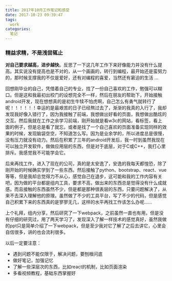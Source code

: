 ```yaml
---
title: 2017年10月工作笔记和感受
date: 2017-10-23 09:39:47
tags:
  work
categories:
  笔记
---
```



### 精益求精，不是浅尝辄止

**对自己要求越高，进步越快**。反思了一下这几年工作下来好像能力并没有什么提高。其实说没有提高也是不对的，从一个画画的，转行到编程，最开始还是蛮努力的，那时候支撑我的不仅是爱好，还有对编程的喜爱，当然还有窘迫的生活 ...
<!-- more -->

回想刚毕业的自己，凭借着自己的专业，找了一份自己喜欢的工作，勉强可以糊口。但是这和我最初出校门的设想完全不一样，然后在朋友的帮助下，开始接触android开发，现在想想真的是初生牛犊不怕虎啊，自己怎么有勇气就转行了呢！！！！！！幸运的是最艰苦的日子已经熬过去了，渐渐的我真的入行了，我却发现我好像入错行了，因为我接触了前端，我想做出好看的页面，我想做出酷炫的交互。然后我就在工作之余学习前端，刚开始就是看w3c的网站，看标签，看上面的例子，但是总是看了就忘，或者是找了一个自己喜欢的页面准备实现同样的效果的时候，发现脑袋空空，不知道怎么写。因为是业余学的，所以进度总是很慢，没有压力就没有动力。然后在积累了三年的android开发后，我一时到虽然我现在可以独立开发软件，做做应用层的东西，但是对于底层，对于C或C++，我打心里排斥。我感觉我不可能学会它。

后来再找工作，进入了现在的公司，真的是太安逸了，安逸的我每天都惶恐，除了刚开始的时候确实学到了一些东西。然后接触了python、bootstrap、react、vue等等，但是我却总觉得力不从心，感觉自己在退步，这可能和我的工作内容有关吧，因为做的平台都是组内工具，要求不高，做出来的东西总是觉得没有什么成就感。而且接触的东西虽然不少，但是都是那种很表层的东西，只要问题解决了，从来不去深入理解他的原理。虽然做了不少的工具平台，写了不少的代码，但是感觉自己积累下来的东西真的是寥寥无几，这样的水平再找工作该怎么办呢……

上个礼拜，组内分享，然后研究了一下webpack，之前虽然一直也有用，但是没有仔细的研究过，用了两天学习了，发现深入了解一样技术的感觉真好，虽然我做的ppt只是简单介绍了一下webpack，但是至少我对它了解了之后去讲它，心里会自信很多，讲的也会流利很多。

以后一定要注意：
  - 遇到问题不能仅限于，解决问题，要刨根问底
  - 做好笔记，加强记忆
  - 了解一些深层次的东西，比如react的机制，比如页面渲染
  - 多看视频教程，基础东西掌握好


